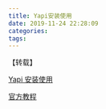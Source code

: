 ```yaml
---
title: Yapi安装使用
date: 2019-11-24 22:28:09
categories:
tags:
---
```


【转载】

[Yapi 安装使用](https://zhuanlan.zhihu.com/p/47497510)

[官方教程](https://hellosean1025.github.io/yapi/devops/index.html)
